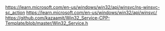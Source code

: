 https://learn.microsoft.com/en-us/windows/win32/api/winsvc/ns-winsvc-sc_action
https://learn.microsoft.com/en-us/windows/win32/api/winsvc/
https://github.com/kazaamjt/Win32_Service-CPP-Template/blob/master/Win32_Service.h
